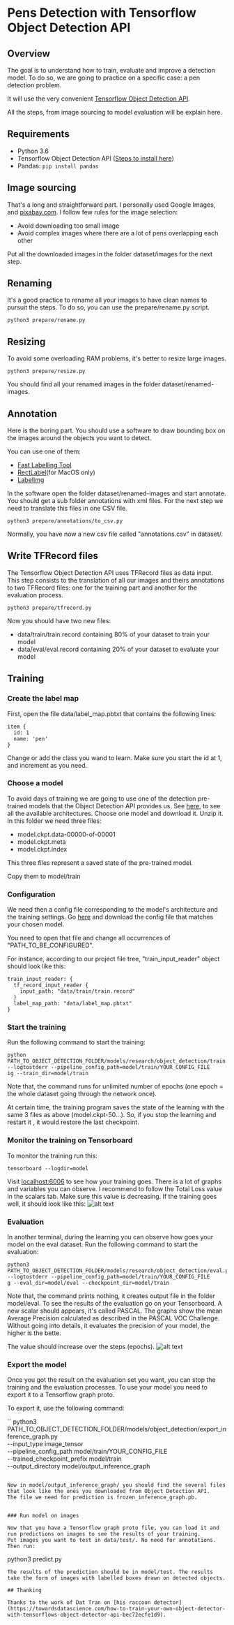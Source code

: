# Pens Detection with Tensorflow Object Detection API

## Overview
The goal is to understand how to train, evaluate and improve a detection model.
To do so, we are going to practice on a specific case: a pen detection problem.

It will use the very convenient [Tensorflow Object Detection API](https://github.com/tensorflow/models/tree/master/research/object_detection).  

All the steps, from image sourcing to model evaluation will be explain here.


## Requirements

* Python 3.6
* Tensorflow Object Detection API ([Steps to install here](https://github.com/tensorflow/models/blob/master/research/object_detection/g3doc/installation.md))
* Pandas: `pip install pandas`


## Image sourcing
That's a long and straightforward part. I personally used Google Images, and [pixabay.com](http://pixabay.com).
I follow few rules for the image selection:
* Avoid downloading too small image
* Avoid complex images where there are a lot of pens overlapping each other

Put all the downloaded images in the folder dataset/images for the next step.

## Renaming
It's a good practice to rename all your images to have clean names to pursuit the steps.
To do so, you can use the prepare/rename.py script.

```
python3 prepare/rename.py
```

## Resizing

To avoid some overloading RAM problems, it's better to resize large images.

```
python3 prepare/resize.py
```

You should find all your renamed images in the folder dataset/renamed-images. 

## Annotation

Here is the boring part. 
You should use a software to draw bounding box on the images around the objects you want to detect.

You can use one of them:
* [Fast Labelling Tool](https://github.com/christopher5106/FastAnnotationTool)
* [RectLabel](https://rectlabel.com)(for MacOS only)
* [LabelImg](https://github.com/tzutalin/labelImg)

In the software open the folder dataset/renamed-images and start annotate.
You should get a sub folder annotations with xml files. For the next step we need to translate this files in one CSV file.

```
python3 prepare/annotations/to_csv.py
```

Normally, you have now a new csv file called "annotations.csv" in dataset/.

## Write TFRecord files

The Tensorflow Object Detection API uses TFRecord files as data input. 
This step consists to the translation of all our images and theirs annotations to two TFRecord files: one for the training part and another for the evaluation process.

```
python3 prepare/tfrecord.py
```

Now you should have two new files:
* data/train/train.record containing 80% of your dataset to train your model
* data/eval/eval.record containing 20% of your dataset to evaluate your model

## Training

### Create the label map

First, open the file data/label_map.pbtxt that contains the following lines:
```
item {
  id: 1
  name: 'pen'
}
``` 
Change or add the class you wand to learn.
Make sure you start the id at 1, and increment as you need.

### Choose a model

To avoid days of training we are going to use one of the detection pre-trained models that the Object Detection API provides us.
See [here](https://github.com/tensorflow/models/blob/master/research/object_detection/g3doc/detection_model_zoo.md), to see all the available architectures.
Choose one model and download it. Unzip it. In this folder we need three files:
* model.ckpt.data-00000-of-00001
* model.ckpt.meta
* model.ckpt.index

This three files represent a saved state of the pre-trained model. 

Copy them to model/train

### Configuration

We need then a config file corresponding to the model's architecture and the training settings. Go [here](https://github.com/tensorflow/models/tree/master/research/object_detection/samples/configs) and download the config file that matches your chosen model.

You need to open that file and change all occurrences of "PATH_TO_BE_CONFIGURED".

For instance, according to our project file tree, "train_input_reader" object should look like this:

```
train_input_reader: {
  tf_record_input_reader {
    input_path: "data/train/train.record"
  }
  label_map_path: "data/label_map.pbtxt"
}
``` 

### Start the training

Run the following command to start the training:
```
python PATH_TO_OBJECT_DETECTION_FOLDER/models/research/object_detection/train.py --logtostderr --pipeline_config_path=model/train/YOUR_CONFIG_FILE
ig --train_dir=model/train
```
Note that, the command runs for unlimited number of epochs (one epoch = the whole dataset going through the network once).

At certain time, the training program saves the state of the learning with the same 3 files as above (model.ckpt-50...). 
So, if you stop the learning and restart it , it would restore the last checkpoint.

### Monitor the training on Tensorboard

To monitor the training run this:
```
tensorboard --logdir=model
```

Visit [localhost:6006](http://localhost:6006) to see how your training goes. There is a lot of graphs and variables you can observe. I recommend to follow the Total Loss value in the scalars tab.
Make sure this value is decreasing. If the training goes well, it should look like this:
![alt text](example/TotalLoss.png)


### Evaluation

In another terminal, during the learning you can observe how goes your model on the eval dataset.
Run the following command to start the evaluation:
```
python3 PATH_TO_OBJECT_DETECTION_FOLDER/models/research/object_detection/eval.py --logtostderr --pipeline_config_path=model/train/YOUR_CONFIG_FILE
g --eval_dir=model/eval --checkpoint_dir=model/train
```
Note that, the command prints nothing, it creates output file in the folder model/eval. To see the results of the evaluation go on your Tensorboard. 
A new scalar should appears, it's called PASCAL. The graphs show the mean Average Precision calculated as described in the PASCAL VOC Challenge.
Without going into details, it evaluates the precision of your model, the higher is the bette.

The value should increase over the steps (epochs).
![alt text](example/PASCAL-mAP.png)


### Export the model

Once you got the result on the evaluation set you want, you can stop the training and the evaluation processes.
To use your model you need to export it to a Tensorflow graph proto.

To export it, use the following command:

``
python3 PATH_TO_OBJECT_DETECTION_FOLDER/models/object_detection/export_inference_graph.py \
    --input_type image_tensor \
    --pipeline_config_path model/train/YOUR_CONFIG_FILE \
    --trained_checkpoint_prefix model/train \
    --output_directory model/output_inference_graph
```

Now in model/output_inference_graph/ you should find the several files that look like the ones you downloaded from Object Detection API.
The file we need for prediction is frozen_inference_graph.pb.


### Run model on images

Now that you have a Tensorflow graph proto file, you can load it and run predictions on images to see the results of your training.
Put images you want to test in data/test/. No need for annotations. Then run:

```
python3 predict.py
```
The results of the prediction should be in model/test. The results take the form of images with labelled boxes drawn on detected objects.

## Thanking

Thanks to the work of Dat Tran on [his raccoon detector](https://towardsdatascience.com/how-to-train-your-own-object-detector-with-tensorflows-object-detector-api-bec72ecfe1d9).



